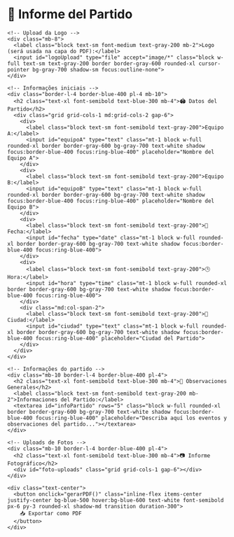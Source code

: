 <!DOCTYPE html>
<html lang="es">
<head>
  <meta charset="UTF-8">
  <meta name="viewport" content="width=device-width, initial-scale=1.0">
  <title>Informe del Partido</title>
  <script src="https://cdn.tailwindcss.com"></script>
  <script src="https://cdnjs.cloudflare.com/ajax/libs/jspdf/2.5.1/jspdf.umd.min.js"></script>
  <script src="https://cdnjs.cloudflare.com/ajax/libs/html2canvas/1.4.1/html2canvas.min.js"></script>
</head>
<body class="bg-gray-900 text-gray-100 font-sans p-6">

  <div id="formulario" class="max-w-5xl mx-auto bg-gray-800 p-8 rounded-3xl shadow-2xl border border-gray-700">
    <h1 class="text-3xl font-extrabold text-center text-blue-400 mb-6">📄 Informe del Partido</h1>

    <!-- Upload da Logo -->
    <div class="mb-8">
      <label class="block text-sm font-medium text-gray-200 mb-2">Logo (será usada na capa do PDF):</label>
      <input id="logoUpload" type="file" accept="image/*" class="block w-full text-sm text-gray-200 border border-gray-600 rounded-xl cursor-pointer bg-gray-700 shadow-sm focus:outline-none">
    </div>

    <!-- Informações iniciais -->
    <div class="border-l-4 border-blue-400 pl-4 mb-10">
      <h2 class="text-xl font-semibold text-blue-300 mb-4">🏟️ Datos del Partido</h2>
      <div class="grid grid-cols-1 md:grid-cols-2 gap-6">
        <div>
          <label class="block text-sm font-semibold text-gray-200">Equipo A:</label>
          <input id="equipoA" type="text" class="mt-1 block w-full rounded-xl border border-gray-600 bg-gray-700 text-white shadow focus:border-blue-400 focus:ring-blue-400" placeholder="Nombre del Equipo A">
        </div>
        <div>
          <label class="block text-sm font-semibold text-gray-200">Equipo B:</label>
          <input id="equipoB" type="text" class="mt-1 block w-full rounded-xl border border-gray-600 bg-gray-700 text-white shadow focus:border-blue-400 focus:ring-blue-400" placeholder="Nombre del Equipo B">
        </div>
        <div>
          <label class="block text-sm font-semibold text-gray-200">📅 Fecha:</label>
          <input id="fecha" type="date" class="mt-1 block w-full rounded-xl border border-gray-600 bg-gray-700 text-white shadow focus:border-blue-400 focus:ring-blue-400">
        </div>
        <div>
          <label class="block text-sm font-semibold text-gray-200">🕒 Hora:</label>
          <input id="hora" type="time" class="mt-1 block w-full rounded-xl border border-gray-600 bg-gray-700 text-white shadow focus:border-blue-400 focus:ring-blue-400">
        </div>
        <div class="md:col-span-2">
          <label class="block text-sm font-semibold text-gray-200">📍 Ciudad:</label>
          <input id="ciudad" type="text" class="mt-1 block w-full rounded-xl border border-gray-600 bg-gray-700 text-white shadow focus:border-blue-400 focus:ring-blue-400" placeholder="Ciudad del Partido">
        </div>
      </div>
    </div>

    <!-- Informações do partido -->
    <div class="mb-10 border-l-4 border-blue-400 pl-4">
      <h2 class="text-xl font-semibold text-blue-300 mb-4">📝 Observaciones Generales</h2>
      <label class="block text-sm font-semibold text-gray-200 mb-2">Informaciones del Partido:</label>
      <textarea id="infoPartido" rows="5" class="block w-full rounded-xl border border-gray-600 bg-gray-700 text-white shadow focus:border-blue-400 focus:ring-blue-400" placeholder="Describa aquí los eventos y observaciones del partido..."></textarea>
    </div>

    <!-- Uploads de Fotos -->
    <div class="mb-10 border-l-4 border-blue-400 pl-4">
      <h2 class="text-xl font-semibold text-blue-300 mb-4">📷 Informe Fotográfico</h2>
      <div id="foto-uploads" class="grid grid-cols-1 gap-6"></div>
    </div>

    <div class="text-center">
      <button onclick="gerarPDF()" class="inline-flex items-center justify-center bg-blue-500 hover:bg-blue-600 text-white font-semibold px-6 py-3 rounded-xl shadow-md transition duration-300">
        📥 Exportar como PDF
      </button>
    </div>
  </div>

</body>
</html>
